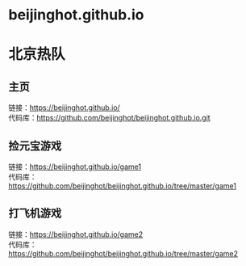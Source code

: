 # beijinghot.github.io
北京热队
===================================
主页
-----------------------------------  
链接：https://beijinghot.github.io/ <br />
代码库：https://github.com/beijinghot/beijinghot.github.io.git

捡元宝游戏
-----------------------------------
链接：https://beijinghot.github.io/game1 <br />
代码库：https://github.com/beijinghot/beijinghot.github.io/tree/master/game1

打飞机游戏
-----------------------------------
链接：https://beijinghot.github.io/game2 <br />
代码库：https://github.com/beijinghot/beijinghot.github.io/tree/master/game2